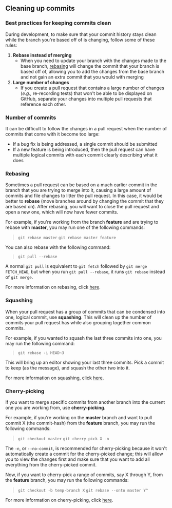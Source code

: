 ## Cleaning up commits

### Best practices for keeping commits clean

During development, to make sure that your commit history stays clean while the branch you're based off of is changing, follow some of these rules:

1. **Rebase instead of merging**
    - When you need to update your branch with the changes made to the base branch, [rebasing](#rebasing) will change the commit that your branch is based off of, allowing you to add the changes from the base branch and not gain an extra commit that you would with merging
2. **Large number of changes**
    - If you create a pull request that contains a large number of changes (*e.g.,* re-recording tests) that won't be able to be displayed on GitHub, separate your changes into multiple pull requests that reference each other.

### Number of commits

It can be difficult to follow the changes in a pull request when the number of commits that come with it become too large:
- If a bug fix is being addressed, a single commit should be submitted
- If a new feature is being introduced, then the pull request can have multiple logical commits with each commit clearly describing what it does

### Rebasing

Sometimes a pull request can be based on a much earlier commit in the branch that you are trying to merge into it, causing a large amount of commits and file changes to litter the pull request. In this case, it would be better to **rebase** (move branches around by changing the commit that they are based on). After rebasing, you will want to close the pull request and open a new one, which will now have fewer commits.

For example, if you're working from the branch **feature** and are trying to rebase with **master**, you may run one of the following commands:
> `git rebase master`
> `git rebase master feature`

You can also rebase with the following command:
> `git pull --rebase`

A normal `git pull` is equivalent to `git fetch` followed by `git merge FETCH_HEAD`, but when you run `git pull --rebase`, it runs `git rebase` instead of `git merge`.

For more information on rebasing, click [here](https://git-scm.com/docs/git-rebase).

### Squashing

When your pull request has a group of commits that can be condensed into one, logical commit, use **squashing**. This will clean up the number of commits your pull request has while also grouping together common commits. 

For example, if you wanted to squash the last three commits into one, you may run the following command:
> `git rebase -i HEAD~3`

This will bring up an editor showing your last three commits. Pick a commit to keep (as the message), and squash the other two into it.

For more information on squashing, click [here](https://git-scm.com/book/en/v2/Git-Tools-Rewriting-History#Squashing-Commits).

### Cherry-picking

If you want to merge specific commits from another branch into the current one you are working from, use **cherry-picking**. 

For example, if you're working on the **master** branch and want to pull commit X (the commit-hash) from the **feature** branch, you may run the following commands:
> `git checkout master`
> `git cherry-pick X -n`

The `-n`, or `--no-commit`, is recommended for cherry-picking because it won't automatically create a commit for the cherry-picked change; this will allow you to view the changes first and make sure that you want to add all everything from the cherry-picked commit.

Now, if you want to cherry-pick a range of commits, say X through Y, from the **feature** branch, you may run the following commands:
> `git checkout -b temp-branch X`
> `git rebase --onto master Y^`

For more information on cherry-picking, click [here](https://git-scm.com/docs/git-cherry-pick).